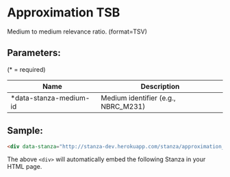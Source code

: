 Approximation TSB
=================
Medium to medium relevance ratio. (format=TSV)


## Parameters:

(* = required)

| Name                   | Description                         |
|------------------------|-------------------------------------|
| *data-stanza-medium-id | Medium identifier (e.g., NBRC_M231) |

## Sample:

```html
<div data-stanza="http://stanza-dev.herokuapp.com/stanza/approximation_tsv" data-stanza-medium-id="NRBC_M231"></div>
```

The above `<div>` will automatically embed the following Stanza in your HTML page.

<div data-stanza="/stanza/approximation_tsv" data-stanza-medium-id="NRBC_M231"></div>
